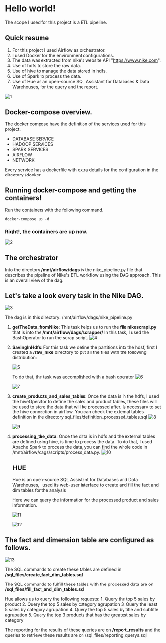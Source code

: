 # Hello world!
The scope I used for this project is a ETL pipeline.


## Quick resume
1. For this project I used Airflow as orchestrator.
2. I used Docker for the environment configurations.
3. The data was extracted from nike's website API  "https://www.nike.com".
4. Use of hdfs to store the raw data.
5. Use of hive to manage the data stored in hdfs.
6. Use of Spark to process the data.
7. Use of Hue as an open-source SQL Assistant for Databases & Data Warehouses, for the query and the report.


![1](https://github.com/ArturoMorenoSBU/NIKE-ETL/assets/34179305/986bc7ad-9d18-42a7-818e-31af85e7eafa)



## Docker-compose overview.

The docker compose have the definition of the services used for this project.
 * DATABASE SERVICE
 * HADOOP SERVICES
 * SPARK SERVICES
 * AIRFLOW
 * NETWORK

Every service has a dockerfile with extra details for the configuration in the directory /docker

## Running docker-compose and getting the containers!

Run the containers with the following command.

    docker-compose up -d

### Right!, the containers are up now.
![2](https://github.com/ArturoMorenoSBU/NIKE-ETL/assets/34179305/c0719b86-fdf6-43f8-8cef-dba493be6597)



## The orchestrator

Into the directory **/mnt/airflow/dags** is the nike_pipeline.py file that describes the pipeline of Nike's ETL workflow using the DAG approach.
This is an overall view of the dag.


## Let's take a look every task in the Nike DAG.
![3](https://github.com/ArturoMorenoSBU/NIKE-ETL/assets/34179305/9edeeab7-9f1a-4818-8aa7-be6cced4fc61)


The dag is in this directory: /mnt/airflow/dags/nike_pipeline.py

1. **getTheData_fromNike**: This task helps us to run the **file nikescrapi.py** that is into the **/mnt/airflow/dags/scrapper/**
   In this task, I used the BashOperator to run the scrap script.
![4](https://github.com/ArturoMorenoSBU/NIKE-ETL/assets/34179305/38d81b31-bd7f-4847-abbb-1d67739bef71)


   
2. **SavingInHdfs**: For this task we define the partitions into the hdsf, first I created a **/raw_nike** directory to put all the files with the following distribution:
   
    ![5](https://github.com/ArturoMorenoSBU/NIKE-ETL/assets/34179305/5f4b21e5-6c00-420e-b8f5-c6b3314f41da)



     To do that, the task was accomplished with a bash operator
   ![6](https://github.com/ArturoMorenoSBU/NIKE-ETL/assets/34179305/eecbd049-c52b-47f8-b7ee-01300065c075)


   ![7](https://github.com/ArturoMorenoSBU/NIKE-ETL/assets/34179305/f7908d80-3560-429c-a176-6d2eefd213b1)
   

3. **create_products_and_sales_tables**: Once the data is in the hdfs, I used the hiveOperator to define the sales and product tables, these files will be used to store the data that will be processed after. Is necessary to set the hive connection in airflow.
You can check the external tables definition in the directory sql_files/definition_processed_tables.sql
    ![8](https://github.com/ArturoMorenoSBU/NIKE-ETL/assets/34179305/29e22d91-9aab-421a-899c-15c33511bd64)

    ![9](https://github.com/ArturoMorenoSBU/NIKE-ETL/assets/34179305/c49b7ffa-de4f-411a-a7f4-f4684bad9255)



4. **processing_the_data**: Once the data is in hdfs and the external tables are defined using hive, is time to process the data.
   To do that, I used Apache Spark to process the data, you can find the whole code in /mnt/airflow/dags/scripts/process_data.py.
   ![10](https://github.com/ArturoMorenoSBU/NIKE-ETL/assets/34179305/ec91b46e-f893-42ab-a15d-e98ba9a803e0)



   ## HUE
   Hue is an open-source SQL Assistant for Databases and Data Warehouses, I used its web-user interface to create and fill the fact and dim tables for the 
   analysis

   Here we can query the information for the processed product and sales information.

   ![11](https://github.com/ArturoMorenoSBU/NIKE-ETL/assets/34179305/0cb969b3-7e56-4e10-8558-ec13be99cdba)


   ![12](https://github.com/ArturoMorenoSBU/NIKE-ETL/assets/34179305/be29082b-5f4d-4b53-afbc-b7c976df44ac)

   
## The fact and dimension table are configured as follows.
   ![13](https://github.com/ArturoMorenoSBU/NIKE-ETL/assets/34179305/82c2bfc7-fea9-4eeb-b725-24b9e656154b)


The SQL commands to create these tables are defined in **/sql_files/create_fact_dim_tables.sql**

The SQL commands to fulfill these tables with the processed data are on **/sql_files/fill_fact_and_dim_tables.sql**


Hue allows us to query the following requests:
    1. Query the top 5 sales by product
    2. Query the top 5 sales by category agrupation
    3. Query the least 5 sales by category agrupation
    4. Query the top 5 sales by title and subtitle agrupation
    5. Query the top 3 products that has the greatest sales by category

The reporting for the results of these queries are on **/report_results** and the queries to retrieve these results are on /sql_files/reporting_querys.sql
